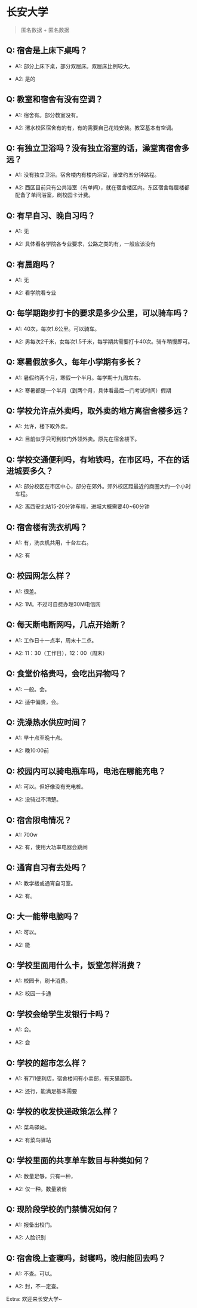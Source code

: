 # 长安大学

> 匿名数据 + 匿名数据

## Q: 宿舍是上床下桌吗？

- A1: 部分上床下桌，部分双层床。双层床比例较大。

- A2: 是的

## Q: 教室和宿舍有没有空调？

- A1: 宿舍有。部分教室没有。

- A2: 渭水校区宿舍有的有，有的需要自己花钱安装。教室基本有空调。

## Q: 有独立卫浴吗？没有独立浴室的话，澡堂离宿舍多远？

- A1: 没有独立卫浴。宿舍楼内有楼内浴室，澡堂约五分钟路程。

- A2: 西区目前只有公共浴室（有单间），就在宿舍楼区内。东区宿舍每层楼都配备了单间浴室，刷校园卡计费。

## Q: 有早自习、晚自习吗？

- A1: 无

- A2: 具体看各学院各专业要求，公路之类的有，一般应该没有

## Q: 有晨跑吗？

- A1: 无

- A2: 看学院看专业

## Q: 每学期跑步打卡的要求是多少公里，可以骑车吗？

- A1: 40次，每次1.6公里。可以骑车。

- A2: 男每次2千米，女每次1.5千米，每学期共需要打卡40次。骑车稍慢即可。

## Q: 寒暑假放多久，每年小学期有多长？

- A1: 暑假约两个月，寒假一个半月。每学期十九周左右。

- A2: 寒暑都是一个半月（到两个月，具体看最后一门考试时间）假期

## Q: 学校允许点外卖吗，取外卖的地方离宿舍楼多远？

- A1: 允许，楼下取外卖。

- A2: 目前似乎只可到校门外领外卖。原先在宿舍楼下。

## Q: 学校交通便利吗，有地铁吗，在市区吗，不在的话进城要多久？

- A1: 部分校区在市区中心，部分在郊外。郊外校区距最近的商圈大约一个小时车程。

- A2: 离西安北站15-20分钟车程，进城大概需要40~60分钟

## Q: 宿舍楼有洗衣机吗？

- A1: 有，洗衣机共用，十台左右。

- A2: 有

## Q: 校园网怎么样？

- A1: 很差。

- A2: 1M。不过可自费办理30M电信网

## Q: 每天断电断网吗，几点开始断？

- A1: 工作日十一点半，周末十二点。

- A2: 11：30（工作日），12：00（周末）

## Q: 食堂价格贵吗，会吃出异物吗？

- A1: 一般。会。

- A2: 适中偏贵，会。

## Q: 洗澡热水供应时间？

- A1: 早十点至晚十点。

- A2: 晚10:00前

## Q: 校园内可以骑电瓶车吗，电池在哪能充电？

- A1: 可以。但好像没有充电桩。

- A2: 没骑过不清楚。

## Q: 宿舍限电情况？

- A1: 700w

- A2: 有，使用大功率电器会跳闸

## Q: 通宵自习有去处吗？

- A1: 教学楼或通宵自习室。

- A2: 有。

## Q: 大一能带电脑吗？

- A1: 可以。

- A2: 能

## Q: 学校里面用什么卡，饭堂怎样消费？

- A1: 校园卡，刷卡消费。

- A2: 校园一卡通

## Q: 学校会给学生发银行卡吗？

- A1: 会。

- A2: 会

## Q: 学校的超市怎么样？

- A1: 有711便利店，宿舍楼间有小卖部，有天猫超市。

- A2: 还行，能满足基本需要

## Q: 学校的收发快递政策怎么样？

- A1: 菜鸟驿站。

- A2: 有菜鸟驿站

## Q: 学校里面的共享单车数目与种类如何？

- A1: 数量足够，只有一种，

- A2: 仅一种。数量紧俏

## Q: 现阶段学校的门禁情况如何？

- A1: 报备出校门。

- A2: 人脸识别

## Q: 宿舍晚上查寝吗，封寝吗，晚归能回去吗？

- A1: 不查。可以。

- A2: 封，不一定查。

Extra: 欢迎来长安大学~